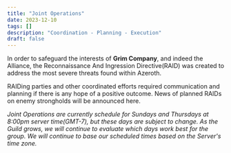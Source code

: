 ```yaml
---
title: "Joint Operations"
date: 2023-12-10
tags: []
description: "Coordination - Planning - Execution"
draft: false
---
```

In order to safeguard the interests of __Grim Company__, and indeed the Alliance, the Reconnaissance And Ingression Directive(RAID) was created to address the most severe threats found within Azeroth. 

RAIDing parties and other coordinated efforts required communication and planning if there is any hope of a positive outcome. News of planned RAIDs on enemy strongholds will be announced here. 

_Joint Operations are currently schedule for Sundays and Thursdays at 8:00pm server time(GMT-7), but these days are subject to change. As the Guild grows, we will continue to evaluate which days work best for the group. We will continue to base our scheduled times based on the Server's time zone._